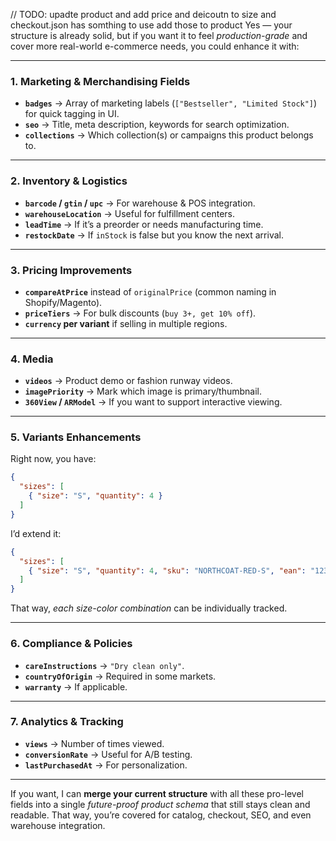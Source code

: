 // TODO: upadte product and add price and deicoutn to size and checkout.json has somthing to use
add those to product
Yes — your structure is already solid, but if you want it to feel *production-grade* and cover more real-world e-commerce needs, you could enhance it with:

---

### **1. Marketing & Merchandising Fields**

* **`badges`** → Array of marketing labels (`["Bestseller", "Limited Stock"]`) for quick tagging in UI.
* **`seo`** → Title, meta description, keywords for search optimization.
* **`collections`** → Which collection(s) or campaigns this product belongs to.

---

### **2. Inventory & Logistics**

* **`barcode` / `gtin` / `upc`** → For warehouse & POS integration.
* **`warehouseLocation`** → Useful for fulfillment centers.
* **`leadTime`** → If it’s a preorder or needs manufacturing time.
* **`restockDate`** → If `inStock` is false but you know the next arrival.

---

### **3. Pricing Improvements**

* **`compareAtPrice`** instead of `originalPrice` (common naming in Shopify/Magento).
* **`priceTiers`** → For bulk discounts (`buy 3+, get 10% off`).
* **`currency` per variant** if selling in multiple regions.

---

### **4. Media**

* **`videos`** → Product demo or fashion runway videos.
* **`imagePriority`** → Mark which image is primary/thumbnail.
* **`360View` / `ARModel`** → If you want to support interactive viewing.

---

### **5. Variants Enhancements**

Right now, you have:

```json
{
  "sizes": [
    { "size": "S", "quantity": 4 }
  ]
}
```

I’d extend it:

```json
{
  "sizes": [
    { "size": "S", "quantity": 4, "sku": "NORTHCOAT-RED-S", "ean": "1234567890" }
  ]
}
```

That way, *each size-color combination* can be individually tracked.

---

### **6. Compliance & Policies**

* **`careInstructions`** → `"Dry clean only"`.
* **`countryOfOrigin`** → Required in some markets.
* **`warranty`** → If applicable.

---

### **7. Analytics & Tracking**

* **`views`** → Number of times viewed.
* **`conversionRate`** → Useful for A/B testing.
* **`lastPurchasedAt`** → For personalization.

---

If you want, I can **merge your current structure** with all these pro-level fields into a single *future-proof product schema* that still stays clean and readable.
That way, you’re covered for catalog, checkout, SEO, and even warehouse integration.
